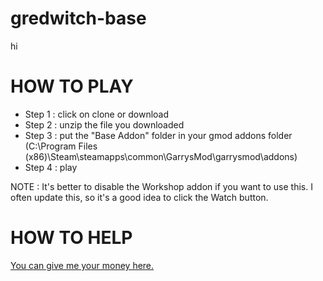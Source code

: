 # gredwitch-base
hi
# HOW TO PLAY

 - Step 1 : click on clone or download
 - Step 2 : unzip the file you downloaded
 - Step 3 : put the "Base Addon" folder in your gmod addons folder (C:\Program
   Files (x86)\Steam\steamapps\common\GarrysMod\garrysmod\addons)
 - Step 4 : play
 
 NOTE : It's better to disable the Workshop addon if you want to use this. I often update this, so it's a good idea to click the Watch button.
 
# HOW TO HELP

[You can give me your money here.](https://www.paypal.me/gredwitch)
